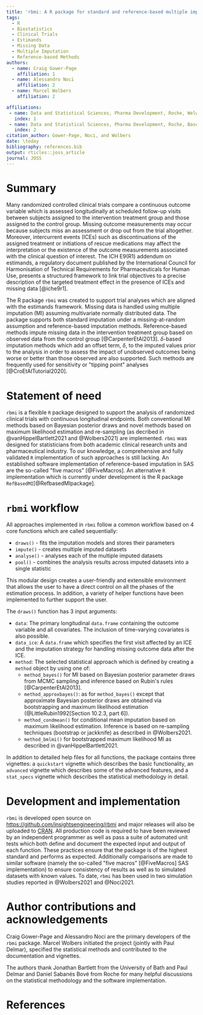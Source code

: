 ```yaml
---
title: 'rbmi: A R package for standard and reference-based multiple imputation methods'
tags:
  - R
  - Biostatistics
  - Clinical Trials
  - Estimands
  - Missing Data
  - Multiple Imputation
  - Reference-based Methods
authors:
  - name: Craig Gower-Page
    affiliation: 1
  - name: Alessandro Noci
    affiliation: 2
  - name: Marcel Wolbers
    affiliation: 2

affiliations:
 - name: Data and Statistical Sciences, Pharma Development, Roche, Welwyn Garden City, UK
   index: 1
 - name: Data and Statistical Sciences, Pharma Development, Roche, Basel, Switzerland
   index: 2
citation_author: Gower-Page, Noci, and Wolbers
date: \today
bibliography: references.bib
output: rticles::joss_article
journal: JOSS
---
```




# Summary 

Many randomized controlled clinical trials compare a continuous outcome variable which is assessed longitudinally at scheduled follow-up visits between subjects assigned to the intervention treatment group and those assigned to the control group. 
Missing outcome measurements may occur because subjects miss an assessment or drop out from the trial altogether. 
Moreover, intercurrent events (ICEs) such as discontinuations of the assigned treatment or initiations of rescue medications may affect the interpretation or the existence of the outcome measurements associated with the clinical question of interest. The ICH E9(R1) addendum on estimands, a regulatory document published by the International Council for Harmonisation of Technical Requirements for Pharmaceuticals for Human Use, presents a structured framework to link trial objectives to a precise description of the targeted treatment effect in the presence of ICEs and missing data [@iche9r1].

The R package `rbmi` was created to support trial analyses which are aligned with the estimands framework.
Missing data is handled using multiple imputation (MI) assuming multivariate normally distributed data. 
The package supports both standard imputation under a missing-at-random assumption and reference-based imputation methods. Reference-based methods impute missing data in the intervention treatment group based on observed data from the control group [@CarpenterEtAl2013]. $\delta$-based imputation methods which add an offset term, $\delta$, to the imputed values prior to the analysis in order to assess the impact of unobserved outcomes being worse or better than those observed are also supported. Such methods are frequently used for sensitivity or "tipping point" analyses [@CroEtAlTutorial2020]. 


# Statement of need 

`rbmi` is a flexible `R` package designed to support the analysis of randomized clinical trials with continuous longitudinal endpoints. 
Both conventional MI methods based on Bayesian posterior draws and novel methods based on maximum likelihood estimation and re-sampling (as decribed in @vanHippelBartlett2021 and @Wolbers2021) are implemented. `rbmi` was designed for statisticians from both academic clinical research units and pharmaceutical industry. To our knowledge, a comprehensive and fully validated `R` implementation of such approaches is still lacking. An established software implementation of reference-based imputation in SAS are the so-called "five macros" [@FiveMacros]. An alternative `R` implementation which is currently under development is the R package `RefBasedMI`[@RefbasedMIpackage].

# `rbmi` workflow

All approaches implemented in `rbmi` follow a common workflow based on 4 core functions which are called sequentially: 

- `draws()` - fits the imputation models and stores their parameters
- `impute()` - creates multiple imputed datasets
- `analyse()` - analyses each of the multiple imputed datasets
- `pool()` - combines the analysis results across imputed datasets into a single statistic

This modular design creates a user-friendly and extensible environment that allows the user to have a direct control on all the phases of the estimation process. 
In addition, a variety of helper functions have been implemented to further support the user.

The `draws()` function has 3 input arguments: 

- `data`: The primary longitudinal `data.frame` containing the outcome variable and all covariates. The inclusion of time-varying covariates is also possible.
- `data_ice`: A `data.frame` which specifies the first visit affected by an ICE and the imputation strategy for handling missing outcome data after the ICE.
- `method`: The selected statistical approach which is defined by creating a `method` object by using one of:
    - `method_bayes()` for MI based on Bayesian posterior parameter draws from MCMC sampling and inference based on Rubin's rules [@CarpenterEtAl2013].
    - `method_approxbayes()`: as for `method_bayes()` except that  approximate Bayesian posterior draws are obtained via bootstrapping and maximum likelihood estimation (@LittleRubin1992[Section 10.2.3, part 6]).
    - `method_condmean()` for conditional mean imputation based on maximum likelihood estimation. Inference is based on re-sampling techniques (bootstrap or jackknife) as described in @Wolbers2021.
    - `method_bmlmi()` for bootstrapped maximum likelihood MI as described in @vanHippelBartlett2021.

In addition to detailed help files for all functions, the package contains three vignettes: a `quickstart` vignette which describes the basic functionality, an `advanced` vignette which describes some of the advanced features, and a `stat_specs` vignette which describes the statistical methodology in detail. 

# Development and implementation 

`rbmi` is developed open source on https://github.com/insightsengineering/rbmi and major releases will also be uploaded to [CRAN](https://cran.r-project.org/).
All production code is required to have been reviewed by an independent programmer as well as pass a  suite of automated unit tests which both define and document the expected input and output of each function.
These practices ensure that the package is of the highest standard and performs as expected.
Additionally comparisons are made to similar software (namely the so-called "five macros" [@FiveMacros] SAS implementation) to ensure consistency of results as well as to simulated datasets with known values.
To date, `rbmi` has been used in two simulation studies reported in @Wolbers2021 and @Noci2021.


# Author contributions and acknowledgements

Craig Gower-Page and Alessandro Noci are the primary developers of the `rbmi` package. Marcel Wolbers initiated the project (jointly with Paul Delmar), specified the statistical methods and contributed to the documentation and vignettes. 

The authors thank Jonathan Bartlett from the University of Bath and Paul Delmar and Daniel Sabanés Bové from Roche for many helpful discussions on the statistical methodology and the software implementation.

# References

